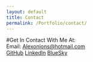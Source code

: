 ```yaml
---
layout: default
title: Contact
permalink: /Portfolio/contact/
---
```

#Get In Contact With Me At:
<br/>
Email: Alexonions@hotmail.com
<br/>
[GitHub](https://github.com/AONIEX)
[LinkedIn](https://www.linkedin.com/in/alex-o%E2%80%99nions-025329276/)
[BlueSky](https://bsky.app/profile/theoniex.bsky.social)


